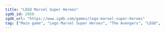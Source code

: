 ```yaml
---
title: "LEGO Marvel Super Heroes"
igdb_id: 2050
igdb_url: "https://www.igdb.com/games/lego-marvel-super-heroes"
tag: ["Main game", "Lego Marvel Super Heroes", "The Avengers", "LEGO", "Marvel", "Spider-Man", "Fantastic Four", "Hulk", "X-Men", "Captain America", "Iron Man", "Thor", "WB Games", "Traveller's Tales", "Puzzle", "Hack and slash/Beat 'em up", "Adventure", "Single player", "Multiplayer", "Co-operative", "Third person", "Side view", "Action", "Fantasy", "Comedy", "Kids", "Party"]
---
```

